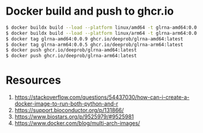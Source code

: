 # Docker build and push to ghcr.io
```bash
$ docker buildx build --load --platform linux/amd64 -t glrna-amd64:0.0.9 -f ./docker/dockerfile .
$ docker buildx build --load --platform linux/arm64 -t glrna-arm64:0.0.5 -f ./docker/dockerfile .
$ docker tag glrna-amd64:0.0.9 ghcr.io/deeprob/glrna-amd64:latest
$ docker tag glrna-arm64:0.0.5 ghcr.io/deeprob/glrna-arm64:latest
$ docker push ghcr.io/deeprob/glrna-amd64:latest
$ docker push ghcr.io/deeprob/glrna-arm64:latest
```

# Resources
1. https://stackoverflow.com/questions/54437030/how-can-i-create-a-docker-image-to-run-both-python-and-r
2. https://support.bioconductor.org/p/131866/
3. https://www.biostars.org/p/9525979/#9525981
4. https://www.docker.com/blog/multi-arch-images/

